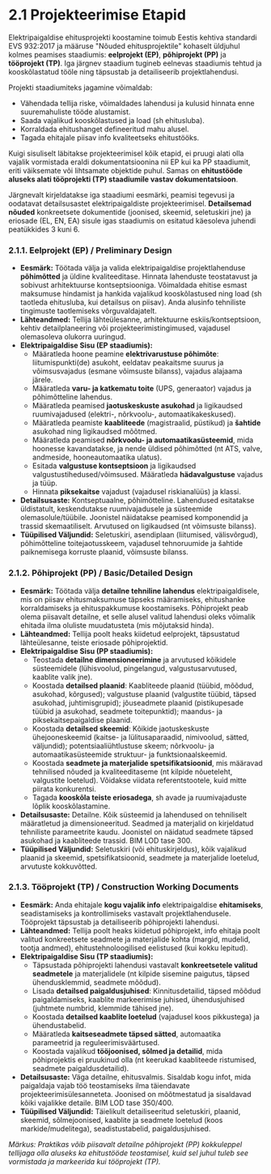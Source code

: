 # 2.1 Projekteerimise Etapid

Elektripaigaldise ehitusprojekti koostamine toimub Eestis kehtiva standardi EVS 932:2017 ja määruse "Nõuded ehitusprojektile" kohaselt üldjuhul kolmes peamises staadiumis: **eelprojekt (EP)**, **põhiprojekt (PP)** ja **tööprojekt (TP)**. Iga järgnev staadium tugineb eelnevas staadiumis tehtud ja kooskõlastatud tööle ning täpsustab ja detailiseerib projektlahendusi.

Projekti staadiumiteks jagamine võimaldab:
* Vähendada tellija riske, võimaldades lahendusi ja kulusid hinnata enne suuremahuliste tööde alustamist.
* Saada vajalikud kooskõlastused ja load (sh ehitusluba).
* Korraldada ehitushanget defineeritud mahu alusel.
* Tagada ehitajale piisav info kvaliteetseks ehitustööks.

Kuigi sisuliselt läbitakse projekteerimisel kõik etapid, ei pruugi alati olla vajalik vormistada eraldi dokumentatsioonina nii EP kui ka PP staadiumit, eriti väiksemate või lihtsamate objektide puhul. Samas on **ehitustööde aluseks alati tööprojekti (TP) staadiumile vastav dokumentatsioon**.

Järgnevalt kirjeldatakse iga staadiumi eesmärki, peamisi tegevusi ja oodatavat detailsusastet elektripaigaldiste projekteerimisel. **Detailsemad nõuded** konkreetsete dokumentide (joonised, skeemid, seletuskiri jne) ja eriosade (EL, EN, EA) sisule igas staadiumis on esitatud käesoleva juhendi peatükkides 3 kuni 6.

### 2.1.1. Eelprojekt (EP) / Preliminary Design

* **Eesmärk:** Töötada välja ja valida elektripaigaldise projektlahenduse **põhimõtted** ja üldine kvaliteeditase. Hinnata lahenduste teostatavust ja sobivust arhitektuurse kontseptsiooniga. Võimaldada ehitise esmast maksumuse hindamist ja hankida vajalikud kooskõlastused ning load (sh taotleda ehitusluba, kui detailsus on piisav). Anda alusinfo tehniliste tingimuste taotlemiseks võrguvaldajatelt.
* **Lähteandmed:** Tellija lähteülesanne, arhitektuurne eskiis/kontseptsioon, kehtiv detailplaneering või projekteerimistingimused, vajadusel olemasoleva olukorra uuringud.
* **Elektripaigaldise Sisu (EP staadiumis):**
    * Määratleda hoone peamine **elektrivarustuse põhimõte**: liitumispunkti(de) asukoht, eeldatav peakaitsme suurus ja võimsusvajadus (esmane võimsuste bilanss), vajadus alajaama järele.
    * Määratleda **varu- ja katkematu toite** (UPS, generaator) vajadus ja põhimõtteline lahendus.
    * Määratleda peamised **jaotuskeskuste asukohad** ja ligikaudsed ruumivajadused (elektri-, nõrkvoolu-, automaatikakeskused).
    * Määratleda peamiste **kaabliteede** (magistraalid, püstikud) ja **šahtide** asukohad ning ligikaudsed mõõtmed.
    * Määratleda peamised **nõrkvoolu- ja automaatikasüsteemid**, mida hoonesse kavandatakse, ja nende üldised põhimõtted (nt ATS, valve, andmeside, hooneautomaatika ulatus).
    * Esitada **valgustuse kontseptsioon** ja ligikaudsed valgustustihedused/võimsused. Määratleda **hädavalgustuse** vajadus ja tüüp.
    * Hinnata **piksekaitse** vajadust (vajadusel riskianalüüs) ja klassi.
* **Detailsusaste:** Kontseptuaalne, põhimõtteline. Lahendused esitatakse üldistatult, keskendutakse ruumivajadusele ja süsteemide olemasolule/tüübile. Joonistel näidatakse peamised komponendid ja trassid skemaatiliselt. Arvutused on ligikaudsed (nt võimsuste bilanss).
* **Tüüpilised Väljundid:** Seletuskiri, asendiplaan (liitumised, välisvõrgud), põhimõtteline toitejaotusskeem, vajadusel tehnoruumide ja šahtide paiknemisega korruste plaanid, võimsuste bilanss.

### 2.1.2. Põhiprojekt (PP) / Basic/Detailed Design

* **Eesmärk:** Töötada välja **detailne tehniline lahendus** elektripaigaldisele, mis on piisav ehitusmaksumuse täpseks määramiseks, ehitushanke korraldamiseks ja ehituspakkumuse koostamiseks. Põhiprojekt peab olema piisavalt detailne, et selle alusel valitud lahendusi oleks võimalik ehitada ilma oluliste muudatusteta (mis mõjutaksid hinda).
* **Lähteandmed:** Tellija poolt heaks kiidetud eelprojekt, täpsustatud lähteülesanne, teiste eriosade põhiprojektid.
* **Elektripaigaldise Sisu (PP staadiumis):**
    * Teostada **detailne dimensioneerimine** ja arvutused kõikidele süsteemidele (lühisvoolud, pingelangud, valgustusarvutused, kaablite valik jne).
    * Koostada **detailsed plaanid**: Kaabliteede plaanid (tüübid, mõõdud, asukohad, kõrgused); valgustuse plaanid (valgustite tüübid, täpsed asukohad, juhtimisgrupid); jõuseadmete plaanid (pistikupesade tüübid ja asukohad, seadmete toitepunktid); maandus- ja piksekaitsepaigaldise plaanid.
    * Koostada **detailsed skeemid**: Kõikide jaotuskeskuste ühejooneskeemid (kaitse- ja lülitusaparaadid, nimivoolud, sätted, väljundid); potentsiaaliühtlustuse skeem; nõrkvoolu- ja automaatikasüsteemide struktuur- ja funktsionaalskeemid.
    * Koostada **seadmete ja materjalide spetsifikatsioonid**, mis määravad tehnilised nõuded ja kvaliteeditaseme (nt kilpide nõueteleht, valgustite loetelud). Võidakse viidata referentstootele, kuid mitte piirata konkurentsi.
    * Tagada **kooskõla teiste eriosadega**, sh avade ja ruumivajaduste lõplik kooskõlastamine.
* **Detailsusaste:** Detailne. Kõik süsteemid ja lahendused on tehniliselt määratletud ja dimensioneeritud. Seadmed ja materjalid on kirjeldatud tehniliste parameetrite kaudu. Joonistel on näidatud seadmete täpsed asukohad ja kaabliteede trassid. BIM LOD tase 300.
* **Tüüpilised Väljundid:** Seletuskiri (või ehituskirjeldus), kõik vajalikud plaanid ja skeemid, spetsifikatsioonid, seadmete ja materjalide loetelud, arvutuste kokkuvõtted.

### 2.1.3. Tööprojekt (TP) / Construction Working Documents

* **Eesmärk:** Anda ehitajale **kogu vajalik info** elektripaigaldise **ehitamiseks**, seadistamiseks ja kontrollimiseks vastavalt projektlahendusele. Tööprojekt täpsustab ja detailiseerib põhiprojekti lahendusi.
* **Lähteandmed:** Tellija poolt heaks kiidetud põhiprojekt, info ehitaja poolt valitud konkreetsete seadmete ja materjalide kohta (margid, mudelid, tootja andmed), ehitustehnoloogilised eelistused (kui kokku lepitud).
* **Elektripaigaldise Sisu (TP staadiumis):**
    * Täpsustada põhiprojekti lahendusi vastavalt **konkreetsetele valitud seadmetele** ja materjalidele (nt kilpide sisemine paigutus, täpsed ühendusklemmid, seadmete mõõdud).
    * Lisada **detailsed paigaldusjuhised**: Kinnitusdetailid, täpsed mõõdud paigaldamiseks, kaablite markeerimise juhised, ühendusjuhised (juhtmete numbrid, klemmide tähised jne).
    * Koostada **detailsed kaablite loetelud** (vajadusel koos pikkustega) ja ühendustabelid.
    * Määratleda **kaitseseadmete täpsed sätted**, automaatika parameetrid ja reguleerimisväärtused.
    * Koostada vajalikud **tööjoonised, sõlmed ja detailid**, mida põhiprojektis ei pruukinud olla (nt keerukad kaabliteede ristumised, seadmete paigaldusdetailid).
* **Detailsusaste:** Väga detailne, ehitusvalmis. Sisaldab kogu infot, mida paigaldaja vajab töö teostamiseks ilma täiendavate projekteerimisülesanneteta. Joonised on mõõtmestatud ja sisaldavad kõiki vajalikke detaile. BIM LOD tase 350/400.
* **Tüüpilised Väljundid:** Täielikult detailiseeritud seletuskiri, plaanid, skeemid, sõlmejoonised, kaablite ja seadmete loetelud (koos markide/mudelitega), seadistustabelid, paigaldusjuhised.

*Märkus: Praktikas võib piisavalt detailne põhiprojekt (PP) kokkuleppel tellijaga olla aluseks ka ehitustööde teostamisel, kuid sel juhul tuleb see vormistada ja markeerida kui tööprojekt (TP).*